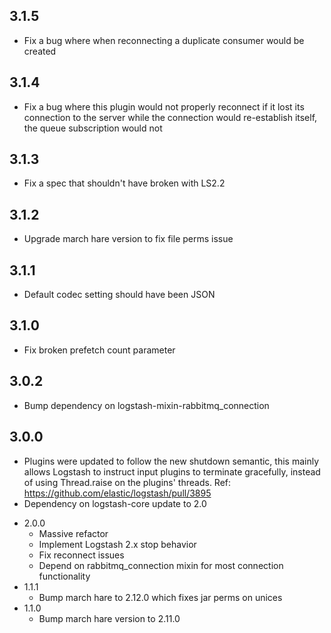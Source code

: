 ## 3.1.5
 - Fix a bug where when reconnecting a duplicate consumer would be created

## 3.1.4
 - Fix a bug where this plugin would not properly reconnect if it lost its connection to the server while the connection would re-establish itself, the queue subscription would not

## 3.1.3
 - Fix a spec that shouldn't have broken with LS2.2
## 3.1.2
 - Upgrade march hare version to fix file perms issue
## 3.1.1
 - Default codec setting should have been JSON

## 3.1.0
 - Fix broken prefetch count parameter

## 3.0.2
 - Bump dependency on logstash-mixin-rabbitmq_connection

## 3.0.0
 - Plugins were updated to follow the new shutdown semantic, this mainly allows Logstash to instruct input plugins to terminate gracefully,
   instead of using Thread.raise on the plugins' threads. Ref: https://github.com/elastic/logstash/pull/3895
 - Dependency on logstash-core update to 2.0

* 2.0.0
  - Massive refactor
  - Implement Logstash 2.x stop behavior
  - Fix reconnect issues
  - Depend on rabbitmq_connection mixin for most connection functionality
* 1.1.1
  - Bump march hare to 2.12.0 which fixes jar perms on unices
* 1.1.0
  - Bump march hare version to 2.11.0
